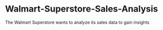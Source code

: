 # Walmart-Superstore-Sales-Analysis
The Walmart Superstore wants to analyze its sales data to gain insights
